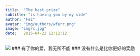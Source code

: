 ```yaml
---
title:  "The best prize"
subtitle: "is having you by my side"
author: "Fei"
avatar: "img/authors/wferr.png"
image: "img/c.jpg"
date:   2015-04-22 12:12:12
---
```


<img src="https://www.goodmorningquote.com/wp-content/uploads/2015/03/crazy-romantic-quotes-for-her.jpg">
### 有了你的爱，我无所不能
### 没有什么是比你更好的奖励

